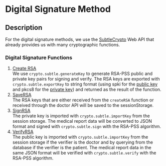 # Digital Signature Method

## Description
For the digital signature methods, we use the [SubtleCrypto](https://developer.mozilla.org/en-US/docs/Web/API/SubtleCrypto) Web API that already provides us with many cryptographic functions.

### Digital Signature Functions
1. [Create RSA](https://github.com/ramaponytails/medicsign/blob/master/frontend/src/app/App.js#L39) <br>
   We use `crypto.subtle.generateKey` to generate RSA-PSS public and private key pairs for signing and verify. The RSA keys are exported with `crypto.subtle.exportKey` to string format (using spki for the [public key](https://github.com/ramaponytails/medicsign/blob/master/frontend/src/app/App.js#L24) and pkcs8 for the [private key](https://github.com/ramaponytails/medicsign/blob/master/frontend/src/app/App.js#L19)) and returned as the result of the function.
2. [SaveRSA](https://github.com/ramaponytails/medicsign/blob/master/frontend/src/app/App.js#L57) <br>
   The RSA keys that are either received from the `createRSA` function or received through the doctor API will be saved to the sessionStorage.
3. [SignRSA](https://github.com/ramaponytails/medicsign/blob/master/frontend/src/app/App.js#L127) <br>
   The private key is imported with `crypto.subtle.importKey` from the session storage. The medical report data will be converted to JSON format and signed with `crypto.subtle.sign` with the RSA-PSS algorithm.
4. [VerifyRSA](https://github.com/ramaponytails/medicsign/blob/master/frontend/src/app/App.js#L156) <br>
   The public key is imported with `crypto.subtle.importKey` from the session storage if the verifier is the doctor and by querying from the database if the verifier is the patient. The medical report data in the same JSON format will be verified with `crypto.subtle.verify` with the RSA-PSS algorithm.
